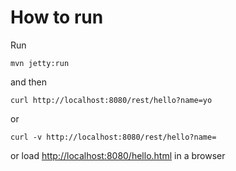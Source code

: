 # How to run

Run

    mvn jetty:run

and then

    curl http://localhost:8080/rest/hello?name=yo

or

    curl -v http://localhost:8080/rest/hello?name=

or load <http://localhost:8080/hello.html> in a browser
